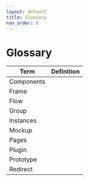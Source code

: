 ```yaml
---
layout: default
title: Glossary
nav_order: 8
---
```


# Glossary


| Term  | Definition  | 
|---|---|
| Components   |    |
| Frame   |    |
| Flow    |    |
| Group    |    |
| Instances    |    |
| Mockup    |    |
| Pages    |    |
| Plugin    |    |
| Prototype    |    |
| Redirect    |    |
